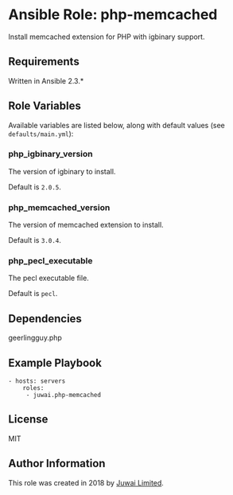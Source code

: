Ansible Role: php-memcached
=========

Install memcached extension for PHP with igbinary support.

Requirements
------------

Written in Ansible 2.3.*

Role Variables
--------------

Available variables are listed below, along with default values (see `defaults/main.yml`):

### php_igbinary_version

The version of igbinary to install.

Default is `2.0.5`.

### php_memcached_version

The version of memcached extension to install.

Default is `3.0.4`.

### php_pecl_executable

The pecl executable file.

Default is `pecl`.

Dependencies
------------

geerlingguy.php

Example Playbook
----------------

    - hosts: servers
        roles:
         - juwai.php-memcached

License
-------

MIT

Author Information
------------------

This role was created in 2018 by [Juwai Limited](http://www.juwai.com).
